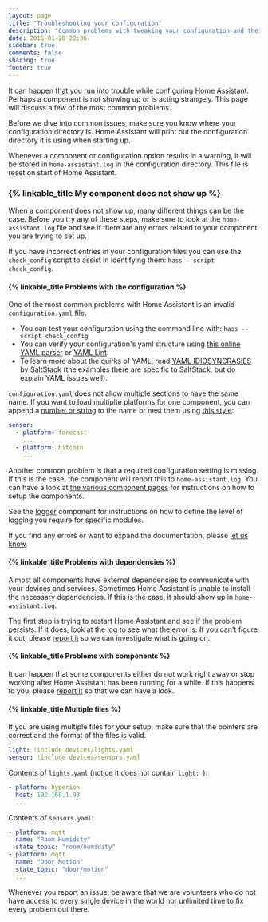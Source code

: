 ```yaml
---
layout: page
title: "Troubleshooting your configuration"
description: "Common problems with tweaking your configuration and their solutions."
date: 2015-01-20 22:36
sidebar: true
comments: false
sharing: true
footer: true
---
```


It can happen that you run into trouble while configuring Home Assistant. Perhaps a component is not showing up or is acting strangely. This page will discuss a few of the most common problems.

Before we dive into common issues, make sure you know where your configuration directory is. Home Assistant will print out the configuration directory it is using when starting up.

Whenever a component or configuration option results in a warning, it will be stored in `home-assistant.log` in the configuration directory. This file is reset on start of Home Assistant.

### {% linkable_title My component does not show up %}

When a component does not show up, many different things can be the case. Before you try any of these steps, make sure to look at the `home-assistant.log` file and see if there are any errors related to your component you are trying to set up.

If you have incorrect entries in your configuration files you can use the `check_config` script to assist in identifying them: `hass --script check_config`.

#### {% linkable_title Problems with the configuration %}

One of the most common problems with Home Assistant is an invalid `configuration.yaml` file. 
 
 - You can test your configuration using the command line with: `hass --script check_config`
 - You can verify your configuration's yaml structure using [this online YAML parser](http://yaml-online-parser.appspot.com/) or [YAML Lint](http://www.yamllint.com/).
 - To learn more about the quirks of YAML, read [YAML IDIOSYNCRASIES](https://docs.saltstack.com/en/latest/topics/troubleshooting/yaml_idiosyncrasies.html) by SaltStack (the examples there are specific to SaltStack, but do explain YAML issues well).

`configuration.yaml` does not allow multiple sections to have the same name. If you want to load multiplte platforms for one component, you can append a [number or string](/getting-started/devices/#style-2-list-each-device-separately) to the name or nest them using [this style](/getting-started/devices/#style-1-collect-every-entity-under-the-parent):

```yaml
sensor:
  - platform: forecast
    ...
  - platform: bitcoin
    ...
```

Another common problem is that a required configuration setting is missing. If this is the case, the component will report this to `home-assistant.log`. You can have a look at [the various component pages](/components/) for instructions on how to setup the components.

See the [logger](/components/logger/) component for instructions on how to define the level of logging you require for specific modules.

If you find any errors or want to expand the documentation, please [let us know](https://github.com/home-assistant/home-assistant.io/issues).

#### {% linkable_title Problems with dependencies %}

Almost all components have external dependencies to communicate with your devices and services. Sometimes Home Assistant is unable to install the necessary dependencies. If this is the case, it should show up in `home-assistant.log`.

The first step is trying to restart Home Assistant and see if the problem persists. If it does, look at the log to see what the error is. If you can't figure it out, please [report it](https://github.com/home-assistant/home-assistant/issues) so we can investigate what is going on.

#### {% linkable_title Problems with components %}

It can happen that some components either do not work right away or stop working after Home Assistant has been running for a while. If this happens to you, please [report it](https://github.com/home-assistant/home-assistant/issues) so that we can have a look.

#### {% linkable_title Multiple files %}

If you are using multiple files for your setup, make sure that the pointers are correct and the format of the files is valid. 

```yaml
light: !include devices/lights.yaml
sensor: !include devices/sensors.yaml
```
Contents of `lights.yaml` (notice it does not contain `light: `):

```yaml
- platform: hyperion
  host: 192.168.1.98
  ...
```

Contents of `sensors.yaml`:

```yaml
- platform: mqtt
  name: "Room Humidity"
  state_topic: "room/humidity"
- platform: mqtt
  name: "Door Motion"
  state_topic: "door/motion"
  ...
```

<p class='note'>
Whenever you report an issue, be aware that we are volunteers who do not have access to every single device in the world nor unlimited time to fix every problem out there.
</p>
